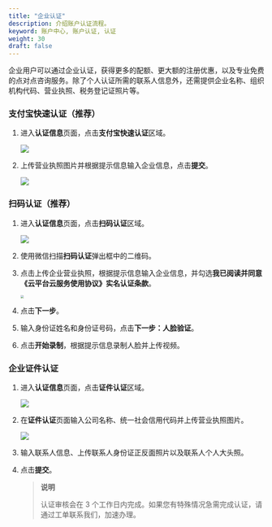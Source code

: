 ```yaml
---
title: "企业认证"
description: 介绍账户认证流程。
keyword: 账户中心, 账户认证, 认证
weight: 30
draft: false
---
```


企业用户可以通过企业认证，获得更多的配额、更大额的注册优惠，以及专业免费的点对点咨询服务。除了个人认证所需的联系人信息外，还需提供企业名称、组织机构代码、营业执照、税务登记证照片等。

### 支付宝快速认证（推荐）

1. 进入**认证信息**页面，点击**支付宝快速认证**区域。

   <img src="../../../_images/account_boss_01.png" style="zoom:100%;"/>

2. 上传营业执照图片并根据提示信息输入企业信息，点击**提交**。

   <img src="../../../_images/account_boss_02.png" style="zoom:100%;"/>

### 扫码认证（推荐）

1. 进入**认证信息**页面，点击**扫码认证**区域。

   <img src="../../../_images/account_boss_11.png" style="zoom:100%;"/>

2. 使用微信扫描**扫码认证**弹出框中的二维码。

3. 点击上传企业营业执照，根据提示信息输入企业信息，并勾选**我已阅读并同意《云平台云服务使用协议》实名认证条款**。

   <img src="../../../_images/account_boss_12.png" style="zoom:40%;"/>

4. 点击**下一步**。

5. 输入身份证姓名和身份证号码，点击**下一步：人脸验证**。

6. 点击**开始录制**，根据提示信息录制人脸并上传视频。

### 企业证件认证

1. 进入**认证信息**页面，点击**证件认证**区域。

   <img src="../../../_images/account_boss_21.png" style="zoom:100%;"/>

2. 在**证件认证**页面输入公司名称、统一社会信用代码并上传营业执照图片。

   <img src="../../../_images/account_boss_22.png" style="zoom:100%;"/>

3. 输入联系人信息、上传联系人身份证正反面照片以及联系人个人大头照。

4. 点击**提交**。

   > **说明**
   >
   > 认证审核会在 3 个工作日内完成。如果您有特殊情况急需完成认证，请通过工单联系我们，加速办理。

